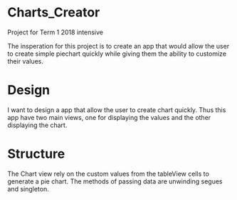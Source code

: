 # Charts_Creator
Project for Term 1 2018 intensive

The insperation for this project is to create an app that would allow the user 
to create simple piechart quickly while giving them the ability to customize their values.

# Design
I want to design a app that allow the user to create chart quickly.
Thus this app have two main views, one for displaying the values and the other displaying the chart.


# Structure
The Chart view rely on the custom values from the tableView cells to generate a pie chart.
The methods of passing data are unwinding segues and singleton.
